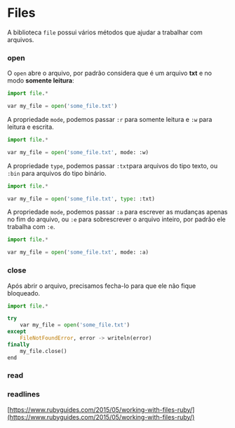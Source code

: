# Files

A biblioteca `file` possui vários métodos que ajudar a trabalhar com arquivos.

### open

O `open` abre o arquivo, por padrão considera que é um arquivo **txt** e no modo **somente leitura**:

```python
import file.*

var my_file = open('some_file.txt')
```

A propriedade `mode`, podemos passar `:r` para somente leitura e `:w` para leitura e escrita.

```python
import file.*

var my_file = open('some_file.txt', mode: :w)
```

A propriedade `type`, podemos passar `:txt`para arquivos do tipo texto, ou `:bin` para arquivos do tipo binário.

```python
import file.*

var my_file = open('some_file.txt', type: :txt)
```

A propriedade `mode`, podemos passar `:a` para escrever as mudanças apenas no fim do arquivo, ou `:e` para sobrescrever o arquivo inteiro, por padrão ele trabalha com `:e`.

```python
import file.*

var my_file = open('some_file.txt', mode: :a)
```

### close

Após abrir o arquivo, precisamos fecha-lo para que ele não fique bloqueado.

```python
import file.*

try
    var my_file = open('some_file.txt')
except
    FileNotFoundError, error -> writeln(error)
finally
    my_file.close()
end
```

### read

### readlines

[https://www.rubyguides.com/2015/05/working-with-files-ruby/](https://www.rubyguides.com/2015/05/working-with-files-ruby/)
